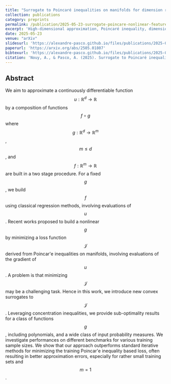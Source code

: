 ```yaml
---
title: "Surrogate to Poincaré inequalities on manifolds for dimension reduction in nonlinear feature spaces"
collection: publications
category: preprints
permalink: /publication/2025-05-23-surrogate-poincare-nonlinear-features
excerpt: 'High-dimensional approximation, Poincaré inequality, dimension reduction, nonlinear feature learning, deviation inequalities.'
date: 2025-05-23
venue: "arXiv"
slidesurl: 'https://alexandre-pasco.github.io/files/publications/2025-05-23-surrogate-poincare-nonlinear-features/slides.pdf'
paperurl: 'https://arxiv.org/abs/2505.01807'
bibtexurl: 'https://alexandre-pasco.github.io/files/publications/2025-05-23-surrogate-poincare-nonlinear-features/citation.bib'
citation: 'Nouy, A., & Pasco, A. (2025). Surrogate to Poincaré inequalities on manifolds for dimension reduction in nonlinear feature spaces. Preprint. doi:10.48550/arXiv.2505.01807'
---
```



## Abstract
We aim to approximate a continuously differentiable function $$u:\mathbb{R}^d \rightarrow \mathbb{R}$$ by a composition of functions $$f\circ g$$ where $$g:\mathbb{R}^d \rightarrow \mathbb{R}^m$$, $$m\leq d$$, and $$f : \mathbb{R}^m \rightarrow \mathbb{R}$$ are built in a two stage procedure.
For a fixed $$g$$, we build $$f$$ using classical regression methods, involving evaluations of $$u$$.
Recent works proposed to build a nonlinear $$g$$ by minimizing a loss function $$\mathcal{J}$$ derived from Poincar\'e inequalities on manifolds, involving evaluations of the gradient of $$u$$.
A problem is that minimizing $$\mathcal{J}$$ may be a challenging task.
Hence in this work, we introduce new convex surrogates to $$\mathcal{J}$$.
Leveraging concentration inequalities, we provide sub-optimality results for a class of functions $$g$$, including polynomials, and a wide class of input probability measures.
We investigate performances on different benchmarks for various training sample sizes.
We show that our approach outperforms standard iterative methods for minimizing the training Poincar\'e inequality based loss, often resulting in better approximation errors, especially for rather small training sets and $$m=1$$.